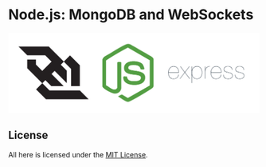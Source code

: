 # Node.js: MongoDB and WebSockets

![Cover](./cover.png)

## License

All here is licensed under the [MIT License](./license).
